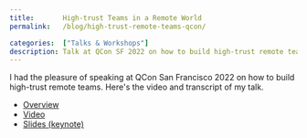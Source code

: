 ```yaml
---
title:       High-trust Teams in a Remote World
permalink:   /blog/high-trust-remote-teams-qcon/

categories:  ["Talks & Workshops"]
description: Talk at QCon SF 2022 on how to build high-trust remote teams.
---
```


I had the pleasure of speaking at QCon San Francisco 2022 on how to build high-trust remote teams. Here's the video and transcript of my talk.

- [Overview](https://plus.qconferences.com/presentation/nov2022/building-high-trust-and-high-performing-teams-shopify-remote-world)
- [Video](https://www.infoq.com/presentations/digital-hybrid-shopify/)
- [Slides (keynote)](https://www.icloud.com/keynote/01bvCxQakQDnXcCc34u3n0jxg#2022Q4_-_QCon_-_Building_High-Trust_and_High-Performing_Teams_at_Shopify_in_a_Remote_World)

